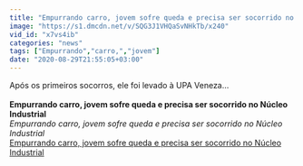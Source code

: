 ```yaml
---
title: "Empurrando carro, jovem sofre queda e precisa ser socorrido no N\u00facleo Industrial"
image: "https://s1.dmcdn.net/v/SQG3J1VHQaSvNHkTb/x240"
vid_id: "x7vs4ib"
categories: "news"
tags: ["Empurrando","carro,","jovem"]
date: "2020-08-29T21:55:05+03:00"
---
```

Após os primeiros socorros, ele foi levado à UPA Veneza…  <br><br><b>Empurrando carro, jovem sofre queda e precisa ser socorrido no Núcleo Industrial</b><br> <i>Empurrando carro, jovem sofre queda e precisa ser socorrido no Núcleo Industrial</i><br> <u>Empurrando carro, jovem sofre queda e precisa ser socorrido no Núcleo Industrial</u>
